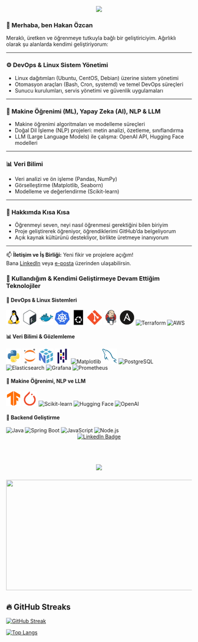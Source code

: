 <div id="header" align="center">
  <img src="https://media2.giphy.com/media/v1.Y2lkPTc5MGI3NjExN2JwNHhjdzZiMWtxdmliNXc3cWx4NWpoYjh5dm93d3VnbXBjMzB0dSZlcD12MV9pbnRlcm5hbF9naWZfYnlfaWQmY3Q9Zw/IXnygGeB6LPPi/giphy.gif" width="200"/>
</div>


### 👋 Merhaba, ben Hakan Özcan

Meraklı, üretken ve öğrenmeye tutkuyla bağlı bir geliştiriciyim. Ağırlıklı olarak şu alanlarda kendimi geliştiriyorum:

---

### ⚙️ DevOps & Linux Sistem Yönetimi

- Linux dağıtımları (Ubuntu, CentOS, Debian) üzerine sistem yönetimi
- Otomasyon araçları (Bash, Cron, systemd) ve temel DevOps süreçleri
- Sunucu kurulumları, servis yönetimi ve güvenlik uygulamaları

---

### 🤖 Makine Öğrenimi (ML), Yapay Zeka (AI), NLP & LLM

- Makine öğrenimi algoritmaları ve modelleme süreçleri
- Doğal Dil İşleme (NLP) projeleri: metin analizi, özetleme, sınıflandırma
- LLM (Large Language Models) ile çalışma: OpenAI API, Hugging Face modelleri

---

### 📊 Veri Bilimi

- Veri analizi ve ön işleme (Pandas, NumPy)
- Görselleştirme (Matplotlib, Seaborn)
- Modelleme ve değerlendirme (Scikit-learn)

---

### 🎯 Hakkımda Kısa Kısa

- Öğrenmeyi seven, neyi nasıl öğrenmesi gerektiğini bilen biriyim  
- Proje geliştirerek öğreniyor, öğrendiklerimi GitHub’da belgeliyorum  
- Açık kaynak kültürünü destekliyor, birlikte üretmeye inanıyorum

---

📫 **İletişim ve İş Birliği:** Yeni fikir ve projelere açığım!  
Bana [LinkedIn](https://www.linkedin.com/in/ozcanhakan/) veya [e-posta](mailto:ozcanhakn@gmail.com) üzerinden ulaşabilirsin.


<h3>🚀 Kullandığım & Kendimi Geliştirmeye Devam Ettiğim Teknolojiler</h3>

<h4>🔧 DevOps & Linux Sistemleri</h4>
<div align="left">
  <img src="https://github.com/devicons/devicon/blob/master/icons/linux/linux-original.svg" title="Linux" alt="Linux" width="40" height="40"/>
  <img src="https://github.com/devicons/devicon/blob/master/icons/bash/bash-original.svg" title="Bash" alt="Bash" width="40" height="40"/>
  <img src="https://github.com/devicons/devicon/blob/master/icons/docker/docker-original.svg" title="Docker" alt="Docker" width="40" height="40"/>
  <img src="https://github.com/devicons/devicon/blob/master/icons/kubernetes/kubernetes-plain.svg" title="Kubernetes" alt="Kubernetes" width="40" height="40"/>
  <img src="https://github.com/devicons/devicon/blob/master/icons/ubuntu/ubuntu-plain.svg" title="Ubuntu" alt="Ubuntu" width="40" height="40"/>
  <img src="https://github.com/devicons/devicon/blob/master/icons/git/git-original.svg" title="Git" alt="Git" width="40" height="40"/>
  <img src="https://raw.githubusercontent.com/devicons/devicon/master/icons/jenkins/jenkins-original.svg" title="Jenkins" alt="Jenkins" width="40" height="40"/>
  <img src="https://raw.githubusercontent.com/devicons/devicon/master/icons/ansible/ansible-original.svg" title="Ansible" alt="Ansible" width="40" height="40"/>
  <img src="https://cdn.jsdelivr.net/gh/devicons/devicon/icons/terraform/terraform-original.svg" title="Terraform" alt="Terraform" width="40" height="40"/>
<img src="https://cdn.jsdelivr.net/gh/devicons/devicon/icons/amazonwebservices/amazonwebservices-original.svg" title="AWS" alt="AWS" width="40" height="40"/>
</div>

<h4>📊 Veri Bilimi & Gözlemleme</h4>
<div align="left">
  <img src="https://github.com/devicons/devicon/blob/master/icons/python/python-original.svg" title="Python" alt="Python" width="40" height="40"/>
  <img src="https://github.com/devicons/devicon/blob/master/icons/jupyter/jupyter-original.svg" title="Jupyter" alt="Jupyter" width="40" height="40"/>
  <img src="https://github.com/devicons/devicon/blob/master/icons/numpy/numpy-original.svg" title="NumPy" alt="NumPy" width="40" height="40"/>
  <img src="https://github.com/devicons/devicon/blob/master/icons/pandas/pandas-original.svg" title="Pandas" alt="Pandas" width="40" height="40"/>
  <img src="https://cdn.jsdelivr.net/gh/devicons/devicon/icons/matplotlib/matplotlib-original.svg" title="Matplotlib" alt="Matplotlib" width="40" height="40"/>
  <img src="https://raw.githubusercontent.com/devicons/devicon/master/icons/mysql/mysql-original.svg" title="MySQL" alt="MySQL" width="40" height="40"/>
  <img src="https://cdn.jsdelivr.net/gh/devicons/devicon/icons/postgresql/postgresql-original.svg" title="PostgreSQL" alt="PostgreSQL" width="40" height="40"/>
  <img src="https://cdn.jsdelivr.net/gh/devicons/devicon/icons/elasticsearch/elasticsearch-original.svg" title="ELK Stack" alt="Elasticsearch" width="40" height="40"/>
  <img src="https://cdn.jsdelivr.net/gh/devicons/devicon/icons/grafana/grafana-original.svg" title="Grafana" alt="Grafana" width="40" height="40"/>
  <img src="https://cdn.jsdelivr.net/gh/devicons/devicon/icons/prometheus/prometheus-original.svg" title="Prometheus" alt="Prometheus" width="40" height="40"/>
</div>

<h4>🧠 Makine Öğrenimi, NLP ve LLM</h4>
<div align="left">
  <img src="https://github.com/devicons/devicon/blob/master/icons/tensorflow/tensorflow-original.svg" title="TensorFlow" alt="TensorFlow" width="40" height="40"/>
  <img src="https://github.com/devicons/devicon/blob/master/icons/pytorch/pytorch-original.svg" title="PyTorch" alt="PyTorch" width="40" height="40"/>
  <img src="https://scikit-learn.org/stable/_static/scikit-learn-logo-small.png" title="Scikit-learn" alt="Scikit-learn" width="40" height="40"/>
  <img src="https://avatars.githubusercontent.com/u/25720743?s=200&v=4" title="Hugging Face" alt="Hugging Face" width="40" height="40"/>
  <img src="https://upload.wikimedia.org/wikipedia/commons/4/4b/OpenAI_Logo.svg" title="OpenAI" alt="OpenAI" width="40" height="40"/>
</div>

<h4>🌱 Backend Geliştirme</h4>
<div align="left">
  <img src="https://cdn.jsdelivr.net/gh/devicons/devicon/icons/java/java-original.svg" title="Java" alt="Java" width="40" height="40"/>
  <img src="https://cdn.jsdelivr.net/gh/devicons/devicon/icons/spring/spring-original.svg" title="Spring Boot" alt="Spring Boot" width="40" height="40"/>
  <img src="https://cdn.jsdelivr.net/gh/devicons/devicon/icons/javascript/javascript-original.svg" title="JavaScript" alt="JavaScript" width="40" height="40"/>
  <img src="https://cdn.jsdelivr.net/gh/devicons/devicon/icons/nodejs/nodejs-original.svg" title="Node.js" alt="Node.js" width="40" height="40"/>
</div>



<div id="badges" align="center">
  <a href="https://www.linkedin.com/in/ozcanhakan/">
    <img src="https://img.shields.io/badge/LinkedIn-blue?style=for-the-badge&logo=linkedin&logoColor=white" alt="LinkedIn Badge"/>
  </a>
</div>


<div align="center">
  <img src="https://komarev.com/ghpvc/?username=ozcanhakn&style=flat-square&color=blue" alt=""/>
</div>

<h1 align="center">
  <img src="https://media.giphy.com/media/hvRJCLFzcasrR4ia7z/giphy.gif" width="30px"/>
</h1>

<div align="center">
  <img src="https://media4.giphy.com/media/v1.Y2lkPTc5MGI3NjExM2x4bG1obXYzMWd5MXVsbmk4aG12MGt3cHNqdXYzemQ5NmY2NjRndCZlcD12MV9pbnRlcm5hbF9naWZfYnlfaWQmY3Q9Zw/3jpFpZ9DwGK7V34P4x/giphy.gif" width="600" height="300"/>
</div>


## 🔥 GitHub Streaks

[![GitHub Streak](https://github-readme-streak-stats.herokuapp.com?user=ozcanhakn&theme=dark&background=000000)](https://git.io/streak-stats)

[![Top Langs](https://github-readme-stats.vercel.app/api/top-langs/?username=ozcanhakn&layout=compact&theme=vision-friendly-dark)](https://github.com/anuraghazra/github-readme-stats)


